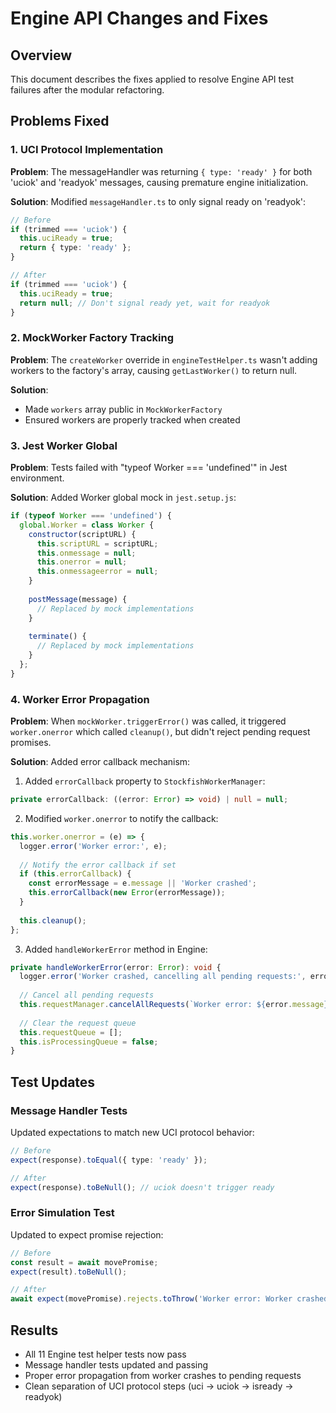 # Engine API Changes and Fixes

## Overview
This document describes the fixes applied to resolve Engine API test failures after the modular refactoring.

## Problems Fixed

### 1. UCI Protocol Implementation
**Problem**: The messageHandler was returning `{ type: 'ready' }` for both 'uciok' and 'readyok' messages, causing premature engine initialization.

**Solution**: Modified `messageHandler.ts` to only signal ready on 'readyok':
```typescript
// Before
if (trimmed === 'uciok') {
  this.uciReady = true;
  return { type: 'ready' };
}

// After  
if (trimmed === 'uciok') {
  this.uciReady = true;
  return null; // Don't signal ready yet, wait for readyok
}
```

### 2. MockWorker Factory Tracking
**Problem**: The `createWorker` override in `engineTestHelper.ts` wasn't adding workers to the factory's array, causing `getLastWorker()` to return null.

**Solution**: 
- Made `workers` array public in `MockWorkerFactory`
- Ensured workers are properly tracked when created

### 3. Jest Worker Global
**Problem**: Tests failed with "typeof Worker === 'undefined'" in Jest environment.

**Solution**: Added Worker global mock in `jest.setup.js`:
```javascript
if (typeof Worker === 'undefined') {
  global.Worker = class Worker {
    constructor(scriptURL) {
      this.scriptURL = scriptURL;
      this.onmessage = null;
      this.onerror = null;
      this.onmessageerror = null;
    }
    
    postMessage(message) {
      // Replaced by mock implementations
    }
    
    terminate() {
      // Replaced by mock implementations
    }
  };
}
```

### 4. Worker Error Propagation
**Problem**: When `mockWorker.triggerError()` was called, it triggered `worker.onerror` which called `cleanup()`, but didn't reject pending request promises.

**Solution**: Added error callback mechanism:

1. Added `errorCallback` property to `StockfishWorkerManager`:
```typescript
private errorCallback: ((error: Error) => void) | null = null;
```

2. Modified `worker.onerror` to notify the callback:
```typescript
this.worker.onerror = (e) => {
  logger.error('Worker error:', e);
  
  // Notify the error callback if set
  if (this.errorCallback) {
    const errorMessage = e.message || 'Worker crashed';
    this.errorCallback(new Error(errorMessage));
  }
  
  this.cleanup();
};
```

3. Added `handleWorkerError` method in Engine:
```typescript
private handleWorkerError(error: Error): void {
  logger.error('Worker crashed, cancelling all pending requests:', error);
  
  // Cancel all pending requests
  this.requestManager.cancelAllRequests(`Worker error: ${error.message}`);
  
  // Clear the request queue
  this.requestQueue = [];
  this.isProcessingQueue = false;
}
```

## Test Updates

### Message Handler Tests
Updated expectations to match new UCI protocol behavior:
```typescript
// Before
expect(response).toEqual({ type: 'ready' });

// After
expect(response).toBeNull(); // uciok doesn't trigger ready
```

### Error Simulation Test
Updated to expect promise rejection:
```typescript
// Before
const result = await movePromise;
expect(result).toBeNull();

// After
await expect(movePromise).rejects.toThrow('Worker error: Worker crashed');
```

## Results
- All 11 Engine test helper tests now pass
- Message handler tests updated and passing
- Proper error propagation from worker crashes to pending requests
- Clean separation of UCI protocol steps (uci → uciok → isready → readyok)
